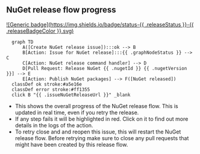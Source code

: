 <!-- nuget-release-flow -->
## NuGet release flow progress

[![Generic badge](https://img.shields.io/badge/status-{{ .releaseStatus }}-{{ .releaseBadgeColor }}.svg)](https://shields.io/)

``````mermaid
  graph TD
      A([Create NuGet release issue]):::ok --> B
      B[Action: Issue for NuGet release]:::{{ .graphNodeStatus }} --> C
      C[Action: NuGet release command handler] --> D
      D[Pull Request: Release NuGet {{ .nugetId }} {{ .nugetVersion }}] --> E
      E[Action: Publish NuGet packages] --> F([NuGet released])
  classDef ok stroke:#a5e16e 
  classDef error stroke:#ff1355
  click B "{{ .issueNuGetReleaseUrl }}" _blank
``````

- This shows the overall progress of the NuGet release flow. This is updated in real time, even if you retry the release.
- If any step fails it will be highlighted in red. Click on it to find out more details in the logs of the action.
- To retry close and and reopen this issue, this will restart the NuGet release flow. Before retrying make sure to close any pull requests that might have been created by this release flow.

<!-- issue-nuget-release-url: {{ .issueNuGetReleaseUrl }} -->
